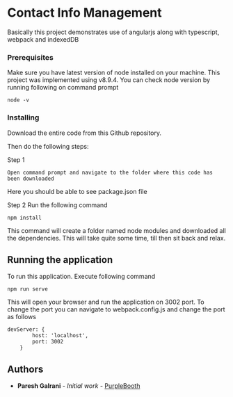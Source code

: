 # Contact Info Management

Basically this project demonstrates use of angularjs along with typescript, webpack and indexedDB

### Prerequisites

Make sure you have latest version of node installed on your machine. This project was implemented using v8.9.4.
You can check node version by running following on command prompt
```
node -v
```

### Installing

Download the entire code from this Github repository.

Then do the following steps:

Step 1
```
Open command prompt and navigate to the folder where this code has been downloaded
```
Here you should be able to see package.json file

Step 2
Run the following command 
```
npm install
```
This command will create a folder named node modules and downloaded all the dependencies.
This will take quite some time, till then sit back and relax.



## Running the application

To run this application. Execute following command
```
npm run serve
```
This will open your browser and run the application on 3002 port.
To change the port you can navigate to webpack.config.js and change the port as follows
```
devServer: {
        host: 'localhost',
        port: 3002
    }
```

## Authors

* **Paresh Galrani** - *Initial work* - [PurpleBooth](https://github.com/Paresh-Galrani)

